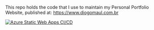 This repo holds the code that I use to maintain my Personal Portfolio Website, published at: https://www.diogomaul.com.br

[![Azure Static Web Apps CI/CD](https://github.com/diogomaul/my-website/actions/workflows/azure-static-web-apps-white-dune-03becd40f.yml/badge.svg)](https://github.com/diogomaul/my-website/actions/workflows/azure-static-web-apps-white-dune-03becd40f.yml)
